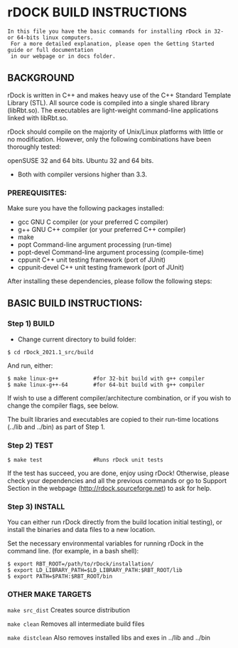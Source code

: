 # rDOCK BUILD INSTRUCTIONS

```
In this file you have the basic commands for installing rDock in 32- or 64-bits linux computers.
 For a more detailed explanation, please open the Getting Started guide or full documentation 
 in our webpage or in docs folder.
```

## BACKGROUND

rDock is written in C++ and makes heavy use of the C++ Standard Template Library (STL).
All source code is compiled into a single shared library (libRbt.so).
The executables are light-weight command-line applications linked with libRbt.so.

rDock should compile on the majority of Unix/Linux platforms with little or no
modification. However, only the following combinations have been thoroughly
tested:

openSUSE 32 and 64 bits.
Ubuntu 32 and 64 bits.
*  Both with compiler versions higher than 3.3.


### PREREQUISITES:

Make sure you have the following packages installed:

*  gcc		GNU C compiler (or your preferred C compiler)
*  g++		GNU C++ compiler (or your preferred C++ compiler)
*  make
*  popt		Command-line argument processing (run-time)
*  popt-devel	Command-line argument processing (compile-time)
*  cppunit		C++ unit testing framework (port of JUnit)
*  cppunit-devel		C++ unit testing framework (port of JUnit)

After installing these dependencies, please follow the following steps:

## BASIC BUILD INSTRUCTIONS:

### Step 1) BUILD

* Change current directory to build folder:
```
$ cd rDock_2021.1_src/build
```
And run, either:

```
$ make linux-g++           #for 32-bit build with g++ compiler
$ make linux-g++-64        #for 64-bit build with g++ compiler
```

If wish to use a different compiler/architecture combination, or if you wish to
change the compiler flags, see below.

The built libraries and executables are copied to their run-time locations
(../lib and ../bin) as part of Step 1.

### Step 2) TEST

```
$ make test                #Runs rDock unit tests
```

If the test has succeed, you are done, enjoy using rDock!
Otherwise, please check your dependencies and all the previous commands or go to 
Support Section in the webpage (http://rdock.sourceforge.net) to ask for help.

### Step 3) INSTALL

You can either run rDock directly from the build location initial testing), or 
install the binaries and data files to a new location.

Set the necessary environmental variables for running rDock in the command line.
(for example, in a bash shell):

```
$ export RBT_ROOT=/path/to/rDock/installation/
$ export LD_LIBRARY_PATH=$LD_LIBRARY_PATH:$RBT_ROOT/lib
$ export PATH=$PATH:$RBT_ROOT/bin
```

### OTHER MAKE TARGETS

`make src_dist` 		Creates source distribution

`make clean`              Removes all intermediate build files

`make distclean`         Also removes installed libs and exes in ../lib and ../bin

